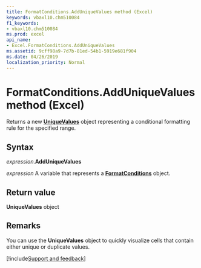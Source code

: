 ```yaml
---
title: FormatConditions.AddUniqueValues method (Excel)
keywords: vbaxl10.chm510084
f1_keywords:
- vbaxl10.chm510084
ms.prod: excel
api_name:
- Excel.FormatConditions.AddUniqueValues
ms.assetid: 9cff98a9-7d7b-81ed-54b1-5919e681f904
ms.date: 04/26/2019
localization_priority: Normal
---
```



# FormatConditions.AddUniqueValues method (Excel)

Returns a new **[UniqueValues](Excel.UniqueValues.md)** object representing a conditional formatting rule for the specified range.


## Syntax

_expression_.**AddUniqueValues**

_expression_ A variable that represents a **[FormatConditions](Excel.FormatConditions.md)** object.


## Return value

**UniqueValues** object


## Remarks

You can use the **UniqueValues** object to quickly visualize cells that contain either unique or duplicate values.




[!include[Support and feedback](~/includes/feedback-boilerplate.md)]